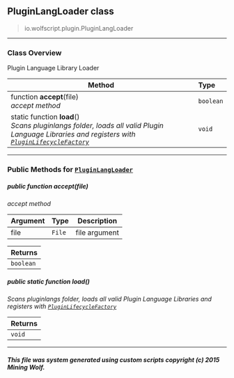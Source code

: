 ## PluginLangLoader __class__

>io.wolfscript.plugin.PluginLangLoader

---

### Class Overview

Plugin Language Library Loader

Method | Type   
--- | :--- 
 function __accept__(file) <br> _accept method_ | `boolean`
static function __load__() <br> _Scans pluginlangs folder, loads all valid Plugin Language Libraries and registers with [`PluginLifecycleFactory`](lifecycle/PluginLifecycleFactory.md)_ | `void`



---


### Public Methods for [`PluginLangLoader`](PluginLangLoader.md)

##### <a id='accept'></a>public  function __accept__(file)

_accept method_

Argument | Type | Description  
--- | --- | --- 
file | `File` | file argument

Returns | 
--- | 
`boolean` |


##### <a id='load'></a>public static function __load__()

_Scans pluginlangs folder, loads all valid Plugin Language Libraries and registers with [`PluginLifecycleFactory`](lifecycle/PluginLifecycleFactory.md)_

Returns | 
--- | 
`void` |


---


##### This file was system generated using custom scripts copyright (c) 2015 Mining Wolf.
	

